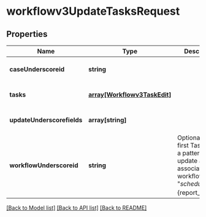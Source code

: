 # workflowv3UpdateTasksRequest

## Properties
Name | Type | Description | Notes
------------ | ------------- | ------------- | -------------
**caseUnderscoreid** | **string** |  | [optional] [default to null]
**tasks** | [**array[Workflowv3TaskEdit]**](Workflowv3TaskEdit.md) |  | [optional] [default to null]
**updateUnderscorefields** | **array[string]** |  | [optional] [default to null]
**workflowUnderscoreid** | **string** | Optional: use first TaskEdit as a pattern to update all tasks associated with workflow_id &#x3D; &quot;${scheduled_job_id}:${report_id}&quot; | [optional] [default to null]

[[Back to Model list]](../README.md#documentation-for-models) [[Back to API list]](../README.md#documentation-for-api-endpoints) [[Back to README]](../README.md)


